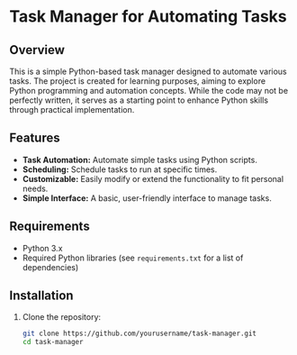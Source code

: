 # Task Manager for Automating Tasks

## Overview

This is a simple Python-based task manager designed to automate various tasks. The project is created for learning purposes, aiming to explore Python programming and automation concepts. While the code may not be perfectly written, it serves as a starting point to enhance Python skills through practical implementation.

## Features

- **Task Automation:** Automate simple tasks using Python scripts.
- **Scheduling:** Schedule tasks to run at specific times.
- **Customizable:** Easily modify or extend the functionality to fit personal needs.
- **Simple Interface:** A basic, user-friendly interface to manage tasks.

## Requirements

- Python 3.x
- Required Python libraries (see `requirements.txt` for a list of dependencies)

## Installation

1. Clone the repository:
   ```bash
   git clone https://github.com/yourusername/task-manager.git
   cd task-manager

